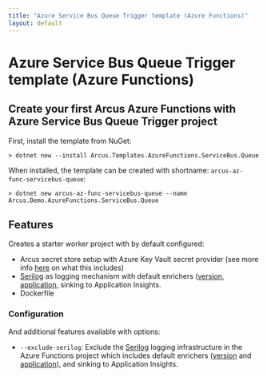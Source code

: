 ```yaml
---
title: "Azure Service Bus Queue Trigger template (Azure Functions)"
layout: default
---
```


# Azure Service Bus Queue Trigger template (Azure Functions)

## Create your first Arcus Azure Functions with Azure Service Bus Queue Trigger project

First, install the template from NuGet:

```shell
> dotnet new --install Arcus.Templates.AzureFunctions.ServiceBus.Queue
```

When installed, the template can be created with shortname: `arcus-az-func-servicebus-queue`:

```shell
> dotnet new arcus-az-func-servicebus-queue --name Arcus.Demo.AzureFunctions.ServiceBus.Queue
```

## Features

Creates a starter worker project with by default configured:

* Arcus secret store setup with Azure Key Vault secret provider (see more info [here](https://security.arcus-azure.net/features/secret-store/) on what this includes)
* [Serilog](https://serilog.net/) as logging mechanism with default enrichers ([version](https://observability.arcus-azure.net/features/telemetry-enrichment#version-enricher), [application](https://observability.arcus-azure.net/features/telemetry-enrichment#application-enricher), sinking to Application Insights.
* Dockerfile

### Configuration

And additional features available with options:
* `--exclude-serilog`: Exclude the [Serilog](https://serilog.net/) logging infrastructure in the Azure Functions project which includes default enrichers ([version](https://observability.arcus-azure.net/features/telemetry-enrichment#version-enricher) and [application](https://observability.arcus-azure.net/features/telemetry-enrichment#application-enricher)), and sinking to Application Insights.